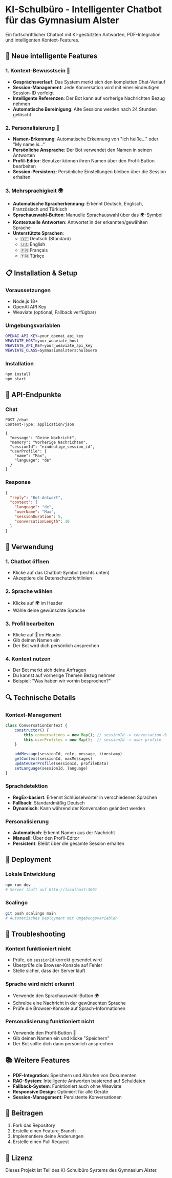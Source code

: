 # KI-Schulbüro - Intelligenter Chatbot für das Gymnasium Alster

Ein fortschrittlicher Chatbot mit KI-gestützten Antworten, PDF-Integration und intelligenten Kontext-Features.

## 🚀 **Neue intelligente Features**

### 1. **Kontext-Bewusstsein** 🧠
- **Gesprächsverlauf**: Das System merkt sich den kompletten Chat-Verlauf
- **Session-Management**: Jede Konversation wird mit einer eindeutigen Session-ID verfolgt
- **Intelligente Referenzen**: Der Bot kann auf vorherige Nachrichten Bezug nehmen
- **Automatische Bereinigung**: Alte Sessions werden nach 24 Stunden gelöscht

### 2. **Personalisierung** 👤
- **Namen-Erkennung**: Automatische Erkennung von "Ich heiße..." oder "My name is..."
- **Persönliche Ansprache**: Der Bot verwendet den Namen in seinen Antworten
- **Profil-Editor**: Benutzer können ihren Namen über den Profil-Button bearbeiten
- **Session-Persistenz**: Persönliche Einstellungen bleiben über die Session erhalten

### 3. **Mehrsprachigkeit** 🌍
- **Automatische Spracherkennung**: Erkennt Deutsch, Englisch, Französisch und Türkisch
- **Sprachauswahl-Button**: Manuelle Sprachauswahl über das 🌍-Symbol
- **Kontextuelle Antworten**: Antwortet in der erkannten/gewählten Sprache
- **Unterstützte Sprachen**:
  - 🇩🇪 Deutsch (Standard)
  - 🇺🇸 English
  - 🇫🇷 Français
  - 🇹🇷 Türkçe

## 📋 **Installation & Setup**

### Voraussetzungen
- Node.js 18+
- OpenAI API Key
- Weaviate (optional, Fallback verfügbar)

### Umgebungsvariablen
```bash
OPENAI_API_KEY=your_openai_api_key
WEAVIATE_HOST=your_weaviate_host
WEAVIATE_API_KEY=your_weaviate_api_key
WEAVIATE_CLASS=Gymnasiumalsterschulbuero
```

### Installation
```bash
npm install
npm start
```

## 🔧 **API-Endpunkte**

### Chat
```http
POST /chat
Content-Type: application/json

{
  "message": "Deine Nachricht",
  "memory": "Vorherige Nachrichten",
  "sessionId": "eindeutige_session_id",
  "userProfile": {
    "name": "Max",
    "language": "de"
  }
}
```

### Response
```json
{
  "reply": "Bot-Antwort",
  "context": {
    "language": "de",
    "userName": "Max",
    "sessionDuration": 5,
    "conversationLength": 10
  }
}
```

## 🎯 **Verwendung**

### 1. **Chatbot öffnen**
- Klicke auf das Chatbot-Symbol (rechts unten)
- Akzeptiere die Datenschutzrichtlinien

### 2. **Sprache wählen**
- Klicke auf 🌍 im Header
- Wähle deine gewünschte Sprache

### 3. **Profil bearbeiten**
- Klicke auf 👤 im Header
- Gib deinen Namen ein
- Der Bot wird dich persönlich ansprechen

### 4. **Kontext nutzen**
- Der Bot merkt sich deine Anfragen
- Du kannst auf vorherige Themen Bezug nehmen
- Beispiel: "Was haben wir vorhin besprochen?"

## 🔍 **Technische Details**

### Kontext-Management
```javascript
class ConversationContext {
    constructor() {
        this.conversations = new Map(); // sessionId -> conversation data
        this.userProfiles = new Map();  // sessionId -> user profile
    }
    
    addMessage(sessionId, role, message, timestamp)
    getContext(sessionId, maxMessages)
    updateUserProfile(sessionId, profileData)
    setLanguage(sessionId, language)
}
```

### Sprachdetektion
- **RegEx-basiert**: Erkennt Schlüsselwörter in verschiedenen Sprachen
- **Fallback**: Standardmäßig Deutsch
- **Dynamisch**: Kann während der Konversation geändert werden

### Personalisierung
- **Automatisch**: Erkennt Namen aus der Nachricht
- **Manuell**: Über den Profil-Editor
- **Persistent**: Bleibt über die gesamte Session erhalten

## 🚀 **Deployment**

### Lokale Entwicklung
```bash
npm run dev
# Server läuft auf http://localhost:3001
```

### Scalingo
```bash
git push scalingo main
# Automatisches Deployment mit Umgebungsvariablen
```

## 🔧 **Troubleshooting**

### Kontext funktioniert nicht
- Prüfe, ob `sessionId` korrekt gesendet wird
- Überprüfe die Browser-Konsole auf Fehler
- Stelle sicher, dass der Server läuft

### Sprache wird nicht erkannt
- Verwende den Sprachauswahl-Button 🌍
- Schreibe eine Nachricht in der gewünschten Sprache
- Prüfe die Browser-Konsole auf Sprach-Informationen

### Personalisierung funktioniert nicht
- Verwende den Profil-Button 👤
- Gib deinen Namen ein und klicke "Speichern"
- Der Bot sollte dich dann persönlich ansprechen

## 📚 **Weitere Features**

- **PDF-Integration**: Speichern und Abrufen von Dokumenten
- **RAG-System**: Intelligente Antworten basierend auf Schuldaten
- **Fallback-System**: Funktioniert auch ohne Weaviate
- **Responsive Design**: Optimiert für alle Geräte
- **Session-Management**: Persistente Konversationen

## 🤝 **Beitragen**

1. Fork das Repository
2. Erstelle einen Feature-Branch
3. Implementiere deine Änderungen
4. Erstelle einen Pull Request

## 📄 **Lizenz**

Dieses Projekt ist Teil des KI-Schulbüro Systems des Gymnasium Alster.

